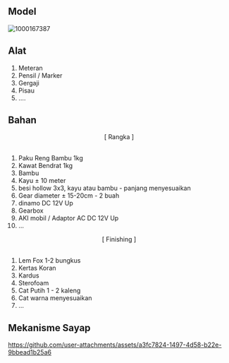 ## Model

![1000167387](https://github.com/user-attachments/assets/9aedf6aa-4539-4754-8aee-12b29f7c1658)


## Alat

1. Meteran
2. Pensil / Marker
3. Gergaji
4. Pisau
5. ....

## Bahan

<div align="center">[ Rangka ]</div>
</br>

1. Paku Reng Bambu 1kg
2. Kawat Bendrat 1kg
3. Bambu
4. Kayu ± 10 meter
5. besi hollow 3x3, kayu atau bambu - panjang menyesuaikan
6. Gear diameter ± 15-20cm - 2 buah
7. dinamo DC 12V Up
8. Gearbox
9. AKI mobil / Adaptor AC DC 12V Up
10. ...

<div align="center">[ Finishing ]</div>
</br>

1. Lem Fox 1-2 bungkus
2. Kertas Koran
3. Kardus
4. Sterofoam
5. Cat Putih 1 - 2 kaleng
6. Cat warna menyesuaikan
7. ...

## Mekanisme Sayap


https://github.com/user-attachments/assets/a3fc7824-1497-4d58-b22e-9bbead1b25a6


